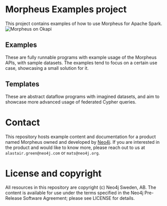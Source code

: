 # Morpheus Examples project
This project contains examples of how to use Morpheus for Apache Spark. 
![Morpheus on Okapi](https://github.com/neo-technology/morpheus-examples/blob/master/okapi_morpheus.png?raw=true)

## Examples

These are fully runnable programs with example usage of the Morpheus APIs, with sample datasets.
The examples tend to focus on a certain use case, showcasing a small solution for it.  

## Templates

These are abstract dataflow programs with imagined datasets, and aim to showcase more advanced usage of federated Cypher queries.

# Contact

This repository hosts example content and documentation for a product named Morpheus owned and developed by [Neo4j](https://neo4j.com).
If you are interested in the product and would like to know more, please reach out to us at `alastair.green@neo4j.com` or `mats@neo4j.org`. 

# License and copyright

All resources in this repository are copyright (c) Neo4j Sweden, AB.
The content is available for use under the terms specified in the Neo4j Pre-Release Software Agreement; please see LICENSE for details. 

